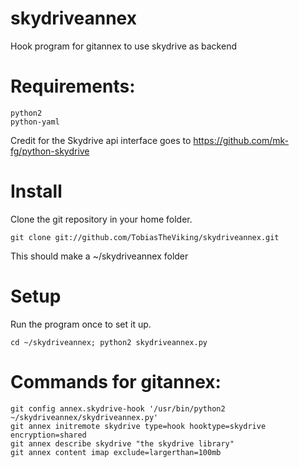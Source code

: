 skydriveannex
=========

Hook program for gitannex to use skydrive as backend

# Requirements:

    python2
    python-yaml

Credit for the Skydrive api interface goes to https://github.com/mk-fg/python-skydrive

# Install
Clone the git repository in your home folder.

    git clone git://github.com/TobiasTheViking/skydriveannex.git 

This should make a ~/skydriveannex folder

# Setup
Run the program once to set it up.

    cd ~/skydriveannex; python2 skydriveannex.py

# Commands for gitannex:

    git config annex.skydrive-hook '/usr/bin/python2 ~/skydriveannex/skydriveannex.py'
    git annex initremote skydrive type=hook hooktype=skydrive encryption=shared
    git annex describe skydrive "the skydrive library"
    git annex content imap exclude=largerthan=100mb
